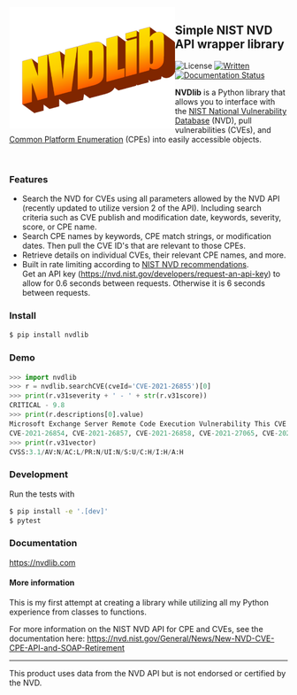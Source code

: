 
<img src="docs/source/logo.png" width=300 align=left>

## Simple NIST NVD API wrapper library

![License](https://img.shields.io/github/license/bradleeriley/nvdlib) 
[![Written](https://img.shields.io/badge/Python%203.8.3-https%3A%2F%2Fpypi.org%2Fproject%2Fnvdlib%2F-yellowgreen)](https://pypi.org/project/nvdlib/)
[![Documentation Status](https://readthedocs.org/projects/nvdlib/badge/?version=latest)](https://nvdlib.readthedocs.io/en/latest/?badge=latest)

**NVDlib** is a Python library that allows you to interface with the [NIST National Vulnerability Database](https://nvd.nist.gov/) (NVD), pull vulnerabilities (CVEs), and [Common Platform Enumeration](https://nvd.nist.gov/products/cpe) (CPEs) into easily accessible objects.

<br/>

### Features

- Search the NVD for CVEs using all parameters allowed by the NVD API (recently updated to utilize version 2 of the API). Including search criteria such as CVE publish and modification date, keywords, severity, score, or CPE name.
- Search CPE names by keywords, CPE match strings, or modification dates. Then pull the CVE ID's that are relevant to those CPEs. 
- Retrieve details on individual CVEs, their relevant CPE names, and more.
- Built in rate limiting according to [NIST NVD recommendations](https://nvd.nist.gov/developers). <br> Get an API key (https://nvd.nist.gov/developers/request-an-api-key) to allow for 0.6 seconds between requests. Otherwise it is 6 seconds between requests.

### Install
```bash
$ pip install nvdlib
```


### Demo
```python
>>> import nvdlib
>>> r = nvdlib.searchCVE(cveId='CVE-2021-26855')[0]
>>> print(r.v31severity + ' - ' + str(r.v31score))
CRITICAL - 9.8
>>> print(r.descriptions[0].value)
Microsoft Exchange Server Remote Code Execution Vulnerability This CVE ID is unique from CVE-2021-26412, 
CVE-2021-26854, CVE-2021-26857, CVE-2021-26858, CVE-2021-27065, CVE-2021-27078.
>>> print(r.v31vector)
CVSS:3.1/AV:N/AC:L/PR:N/UI:N/S:U/C:H/I:H/A:H 
```


### Development

Run the tests with

```bash
$ pip install -e '.[dev]'
$ pytest
```

### Documentation

https://nvdlib.com

#### More information

This is my first attempt at creating a library while utilizing all my Python experience from classes to functions.

For more information on the NIST NVD API for CPE and CVEs, see the documentation here: 
https://nvd.nist.gov/General/News/New-NVD-CVE-CPE-API-and-SOAP-Retirement

---

This product uses data from the NVD API but is not endorsed or certified by the NVD.
